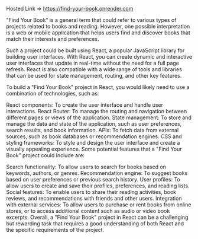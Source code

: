 Hosted Link => https://find-your-book.onrender.com

"Find Your Book" is a general term that could refer to various types of projects related to books and reading. However, one possible interpretation is a web or mobile application that helps users find and discover books that match their interests and preferences.

Such a project could be built using React, a popular JavaScript library for building user interfaces. With React, you can create dynamic and interactive user interfaces that update in real-time without the need for a full page refresh. React is also compatible with a wide range of tools and libraries that can be used for state management, routing, and other key features.

To build a "Find Your Book" project in React, you would likely need to use a combination of technologies, such as:

React components: To create the user interface and handle user interactions.
React Router: To manage the routing and navigation between different pages or views of the application.
State management: To store and manage the data and state of the application, such as user preferences, search results, and book information.
APIs: To fetch data from external sources, such as book databases or recommendation engines.
CSS and styling frameworks: To style and design the user interface and create a visually appealing experience.
Some potential features that a "Find Your Book" project could include are:

Search functionality: To allow users to search for books based on keywords, authors, or genres.
Recommendation engine: To suggest books based on user preferences or previous search history.
User profiles: To allow users to create and save their profiles, preferences, and reading lists.
Social features: To enable users to share their reading activities, book reviews, and recommendations with friends and other users.
Integration with external services: To allow users to purchase or rent books from online stores, or to access additional content such as audio or video book excerpts.
Overall, a "Find Your Book" project in React can be a challenging but rewarding task that requires a good understanding of both React and the specific requirements of the project.
